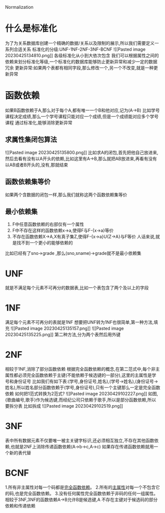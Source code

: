 Normalization
# 什么是标准化
为了为关系数据库创建一个精确的数据/关系以及限制的展示,所以我们需要定义一系列合适关系
标准化的分级:UNF-1NF-2NF-3NF-BCNF
![[Pasted image 20230425134810.png]]
各级标准化从小到大依次包含
我们可以根据属性之间的依赖来划分标准化等级,一个标准化的数据库能够防止更新异常和减少一定的数据冗余
更新异常:如果两个表都有相同字段,那么修改一个,另一个不改变,就是一种更新异常
# 函数依赖
如果B函数依赖于A,那么对于每个A,都有唯一一个B和他对应,记为(A->B)
比如学号课程决定成绩,那么一个学号课程只能对应一个成绩,但是一个成绩能对应多个学号课程
通过标准化,能够消除更新异常
## 求属性集闭包算法
![[Pasted image 20230425135800.png]]
比如求A的闭包,首先把他自己放进来,然后去看有没有以A开头的依赖,比如这里有A->B,那么就把AB放进来,再看有没有以AB或者B开头的,没有,那就结束
## 函数依赖集等价
如果两个含数据的闭包一样,那么我们就称这两个函数依赖集等价
## 最小依赖集
1. F中任意函数依赖的右部仅有一个属性
2. F中不存在这样的函数依赖x->a,使得F与F-{x->a}等价
3. 不存在函数依赖X->A,X有真子集Z,使得F-{x->a}U{Z->A}与F等价
人话来说,就是找不到一个更小的能够依赖的

比如已经有了sno->grade ,那么(sno,sname)->grade就不是最小依赖集

# UNF
就是不满足每个元素不可再分的数据表,比如一个表包含了两个及以上的字段
# 1NF
满足每个元素不可再分的表就是1NF
想要把UNF转为1NF也很简单,第一种方法,填充
![[Pasted image 20230425135157.png]]
![[Pasted image 20230425135225.png]]
第二种方法,分为两个表然后用外键
# 2NF
相较于1NF,消除了部分函数依赖
根据完全函数依赖的概念,在第二范式中,每个非主属性都必须完全函数依赖于主键(不能依赖于候选键的一部分),这里的主属性是学号和身份证号
比如我们有如下表:(学号,身份证号,姓名),(学号->姓名),(身份证号->姓名),所以姓名部分函数依赖于(学号,身份证号),只有一个主键那么一定是完全函数依赖
如何把1范式转换为2范式?
![[Pasted image 20230429102227.png]]
如图,{歌曲编号,歌手}作为候选键,而经纪公司只依赖于歌手,所以是部分函数依赖,所以要拆分表
比如拆成
![[Pasted image 20230429102519.png]]

# 3NF
表中所有数据元素不仅要唯一被主关键字标识,还必须相互独立,不存在其他函数依赖,也就是2NF上消除传递函数依赖(A->b->c,A->c)
如果存在传递函数依赖就用一个新的表代替

# BCNF
1.所有非主属性对每一个码都是[完全函数依赖](https://baike.baidu.com/item/%E5%AE%8C%E5%85%A8%E5%87%BD%E6%95%B0%E4%BE%9D%E8%B5%96)。
2.所有的[主属性](https://baike.baidu.com/item/%E4%B8%BB%E5%B1%9E%E6%80%A7)对每一个不包含它的码,也是完全函数依赖。
3.没有任何属性完全函数依赖于非码的任何一组属性。
相较于3NF,3NF的函数依赖A->B允许B是候选键,A
不存在主键对于候选码的部分依赖和传递依赖
